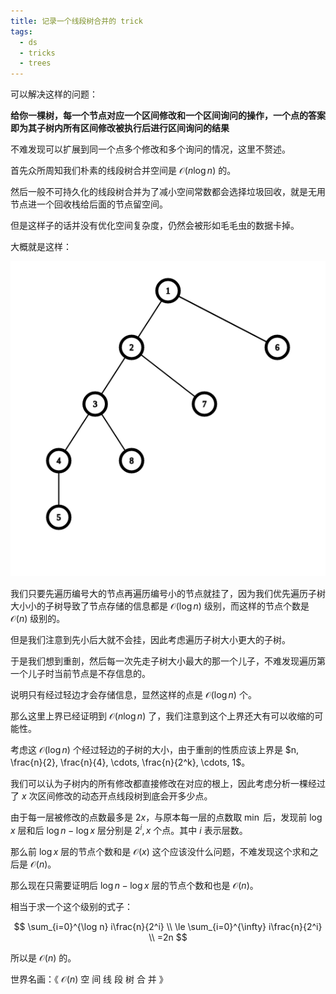 ```yaml
---
title: 记录一个线段树合并的 trick
tags:
  - ds
  - tricks
  - trees
---
```

可以解决这样的问题：

**给你一棵树，每一个节点对应一个区间修改和一个区间询问的操作，一个点的答案即为其子树内所有区间修改被执行后进行区间询问的结果**

不难发现可以扩展到同一个点多个修改和多个询问的情况，这里不赘述。

首先众所周知我们朴素的线段树合并空间是 $\mathcal{O}(n\log n)$ 的。

然后一般不可持久化的线段树合并为了减小空间常数都会选择垃圾回收，就是无用节点进一个回收栈给后面的节点留空间。

但是这样子的话并没有优化空间复杂度，仍然会被形如毛毛虫的数据卡掉。

大概就是这样：

![](./graph.png)

我们只要先遍历编号大的节点再遍历编号小的节点就挂了，因为我们优先遍历子树大小小的子树导致了节点存储的信息都是 $\mathcal{O}(\log n)$ 级别，而这样的节点个数是 $\mathcal{O}(n)$ 级别的。

但是我们注意到先小后大就不会挂，因此考虑遍历子树大小更大的子树。

于是我们想到重剖，然后每一次先走子树大小最大的那一个儿子，不难发现遍历第一个儿子时当前节点是不存信息的。

说明只有经过轻边才会存储信息，显然这样的点是 $\mathcal{O}(\log n)$ 个。

那么这里上界已经证明到 $\mathcal{O}(n\log n)$ 了，我们注意到这个上界还大有可以收缩的可能性。

考虑这 $\mathcal{O}(\log n)$ 个经过轻边的子树的大小，由于重剖的性质应该上界是 $n, \frac{n}{2}, \frac{n}{4}, \cdots, \frac{n}{2^k}, \cdots, 1$。

我们可以认为子树内的所有修改都直接修改在对应的根上，因此考虑分析一棵经过了 $x$ 次区间修改的动态开点线段树到底会开多少点。

由于每一层被修改的点数最多是 $2x$，与原本每一层的点数取 $\min$ 后，发现前 $\log x$ 层和后 $\log n - \log x$ 层分别是 $2^i, x$ 个点。其中 $i$ 表示层数。

那么前 $\log x$ 层的节点个数和是 $\mathcal{O}(x)$ 这个应该没什么问题，不难发现这个求和之后是 $\mathcal{O}(n)$。

那么现在只需要证明后 $\log n - \log x$ 层的节点个数和也是 $\mathcal{O}(n)$。

相当于求一个这个级别的式子：

$$
\sum_{i=0}^{\log n} i\frac{n}{2^i}
\\
\le \sum_{i=0}^{\infty} i\frac{n}{2^i}
\\
=2n
$$

所以是 $\mathcal{O}(n)$ 的。

世界名画：《 $\mathcal{O}(n)$ 空 间 线 段 树 合 并 》

